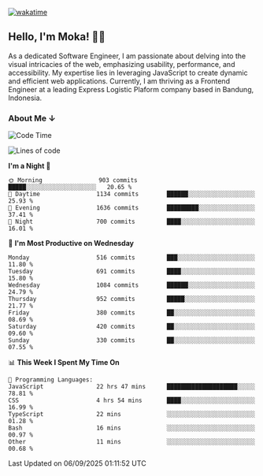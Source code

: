 [![wakatime](https://wakatime.com/badge/user/af9abd23-dba3-4dbe-973c-b045a9417a55.svg?style=social)](https://wakatime.com/@af9abd23-dba3-4dbe-973c-b045a9417a55)
## Hello, I'm Moka! 👋🏼


As a dedicated Software Engineer, I am passionate about delving into the visual intricacies of the web, emphasizing usability, performance, and accessibility. My expertise lies in leveraging JavaScript to create dynamic and efficient web applications. Currently, I am thriving as a Frontend Engineer at a leading Express Logistic Plaform company based in Bandung, Indonesia.

### About Me ↓

<!--START_SECTION:waka-->
![Code Time](http://img.shields.io/badge/Code%20Time-12%2C571%20hrs%2041%20mins-blue)

![Lines of code](https://img.shields.io/badge/From%20Hello%20World%20I%27ve%20Written-9.9%20million%20lines%20of%20code-blue)

**I'm a Night 🦉** 

```text
🌞 Morning                903 commits         █████░░░░░░░░░░░░░░░░░░░░   20.65 % 
🌆 Daytime                1134 commits        ██████░░░░░░░░░░░░░░░░░░░   25.93 % 
🌃 Evening                1636 commits        █████████░░░░░░░░░░░░░░░░   37.41 % 
🌙 Night                  700 commits         ████░░░░░░░░░░░░░░░░░░░░░   16.01 % 
```
📅 **I'm Most Productive on Wednesday** 

```text
Monday                   516 commits         ███░░░░░░░░░░░░░░░░░░░░░░   11.80 % 
Tuesday                  691 commits         ████░░░░░░░░░░░░░░░░░░░░░   15.80 % 
Wednesday                1084 commits        ██████░░░░░░░░░░░░░░░░░░░   24.79 % 
Thursday                 952 commits         █████░░░░░░░░░░░░░░░░░░░░   21.77 % 
Friday                   380 commits         ██░░░░░░░░░░░░░░░░░░░░░░░   08.69 % 
Saturday                 420 commits         ██░░░░░░░░░░░░░░░░░░░░░░░   09.60 % 
Sunday                   330 commits         ██░░░░░░░░░░░░░░░░░░░░░░░   07.55 % 
```


📊 **This Week I Spent My Time On** 

```text
💬 Programming Languages: 
JavaScript               22 hrs 47 mins      ████████████████████░░░░░   78.81 % 
CSS                      4 hrs 54 mins       ████░░░░░░░░░░░░░░░░░░░░░   16.99 % 
TypeScript               22 mins             ░░░░░░░░░░░░░░░░░░░░░░░░░   01.28 % 
Bash                     16 mins             ░░░░░░░░░░░░░░░░░░░░░░░░░   00.97 % 
Other                    11 mins             ░░░░░░░░░░░░░░░░░░░░░░░░░   00.68 % 
```


 Last Updated on 06/09/2025 01:11:52 UTC
<!--END_SECTION:waka-->
